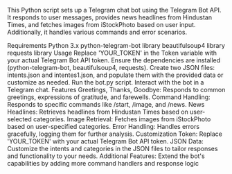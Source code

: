 This Python script sets up a Telegram chat bot using the Telegram Bot API. It responds to user messages, provides news headlines from Hindustan Times, and fetches images from iStockPhoto based on user input. Additionally, it handles various commands and error scenarios.

Requirements
Python 3.x
python-telegram-bot library
beautifulsoup4 library
requests library
Usage
Replace 'YOUR_TOKEN' in the Token variable with your actual Telegram Bot API token.
Ensure the dependencies are installed (python-telegram-bot, beautifulsoup4, requests).
Create two JSON files: intents.json and intentes1.json, and populate them with the provided data or customize as needed.
Run the bot.py script.
Interact with the bot in a Telegram chat.
Features
Greetings, Thanks, Goodbye: Responds to common greetings, expressions of gratitude, and farewells.
Command Handling: Responds to specific commands like /start, /image, and /news.
News Headlines: Retrieves headlines from Hindustan Times based on user-selected categories.
Image Retrieval: Fetches images from iStockPhoto based on user-specified categories.
Error Handling: Handles errors gracefully, logging them for further analysis.
Customization
Token: Replace 'YOUR_TOKEN' with your actual Telegram Bot API token.
JSON Data: Customize the intents and categories in the JSON files to tailor responses and functionality to your needs.
Additional Features: Extend the bot's capabilities by adding more command handlers and response logic
